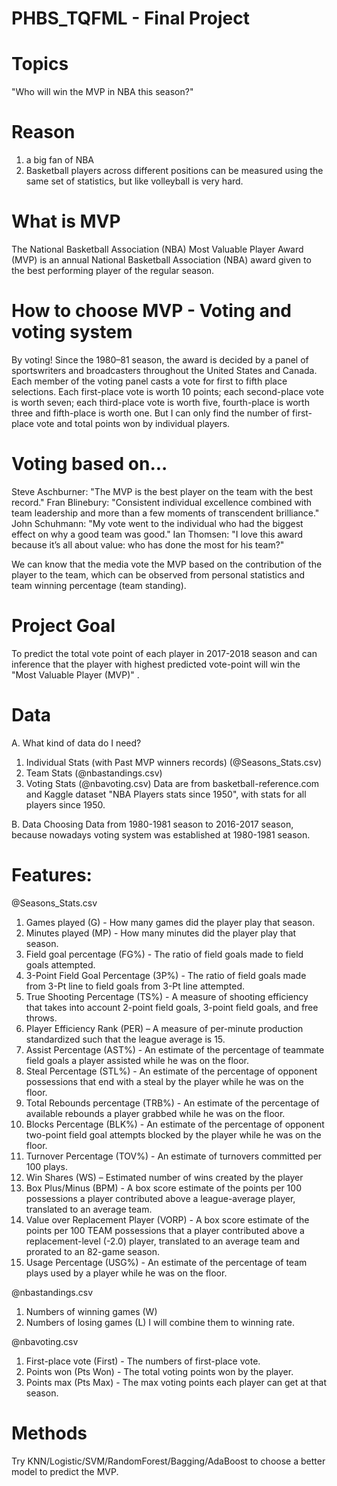# PHBS_TQFML - Final Project

# Topics
"Who will win the MVP in NBA this season?"

# Reason
1. a big fan of NBA
2. Basketball players across different positions can be measured using the same set of statistics, but like volleyball is very hard.

# What is MVP
The National Basketball Association (NBA) Most Valuable Player Award (MVP) is an annual National Basketball Association (NBA) award given to the best performing player of the regular season.

# How to choose MVP - Voting and voting system
By voting!
Since the 1980–81 season, the award is decided by a panel of sportswriters and broadcasters throughout the United States and Canada.
Each member of the voting panel casts a vote for first to fifth place selections. Each first-place vote is worth 10 points; each second-place vote is worth seven; each third-place vote is worth five, fourth-place is worth three and fifth-place is worth one.
But I can only find the number of first-place vote and total points won by individual players.

# Voting based on...
Steve Aschburner: "The MVP is the best player on the team with the best record."
Fran Blinebury: "Consistent individual excellence combined with team leadership and more than a few moments of transcendent brilliance."
John Schuhmann: "My vote went to the individual who had the biggest effect on why a good team was good."
Ian Thomsen: "I love this award because it’s all about value: who has done the most for his team?"

We can know that the media vote the MVP based on the contribution of the player to the team, which can be observed from personal statistics and team winning percentage (team standing).

# Project Goal
To predict the total vote point of each player in 2017-2018 season and can inference that the player with highest predicted vote-point will win the "Most Valuable Player (MVP)" .

# Data
A. What kind of data do I need?
  1. Individual Stats (with Past MVP winners records) (@Seasons_Stats.csv)
  2. Team Stats (@nbastandings.csv)
  3. Voting Stats (@nbavoting.csv)
Data are from basketball-reference.com and Kaggle dataset "NBA Players stats since 1950", with stats for all players since 1950. 

B. Data Choosing
  Data from 1980-1981 season to 2016-2017 season, because nowadays voting system was established at 1980-1981 season.

# Features:

@Seasons_Stats.csv
1. Games played (G) - How many games did the player play that season.
2. Minutes played (MP) - How many minutes did the player play that season.
3. Field goal percentage (FG%) - The ratio of field goals made to field goals attempted.
4. 3-Point Field Goal Percentage (3P%) -  The ratio of field goals made from 3-Pt line to field goals from 3-Pt line attempted.
5. True Shooting Percentage (TS%) - A measure of shooting efficiency that takes into account 2-point field goals, 3-point field goals, and free throws.
6. Player Efficiency Rank (PER) – A measure of per-minute production standardized such that the league average is 15.
7. Assist Percentage (AST%) - An estimate of the percentage of teammate field goals a player assisted while he was on the floor.
8. Steal Percentage (STL%) - An estimate of the percentage of opponent possessions that end with a steal by the player while he was on the floor.
9. Total Rebounds percentage (TRB%) - An estimate of the percentage of available rebounds a player grabbed while he was on the floor.
10. Blocks Percentage (BLK%) - An estimate of the percentage of opponent two-point field goal attempts blocked by the player while he was on the floor.
11. Turnover Percentage (TOV%) - An estimate of turnovers committed per 100 plays.
12. Win Shares (WS) – Estimated number of wins created by the player
13. Box Plus/Minus (BPM) - A box score estimate of the points per 100 possessions a player contributed above a league-average player, translated to an average team.
14. Value over Replacement Player (VORP) - A box score estimate of the points per 100 TEAM possessions that a player contributed above a replacement-level (-2.0) player, translated to an average team and prorated to an 82-game season.
15. Usage Percentage (USG%) - An estimate of the percentage of team plays used by a player while he was on the floor.

@nbastandings.csv
1. Numbers of winning games (W)
2. Numbers of losing games (L)
I will combine them to winning rate.

@nbavoting.csv
1. First-place vote (First) - The numbers of first-place vote.
2. Points won (Pts Won) - The total voting points won by the player.
3. Points max (Pts Max) - The max voting points each player can get at that season.

# Methods
Try KNN/Logistic/SVM/RandomForest/Bagging/AdaBoost to choose a better model to predict the MVP.